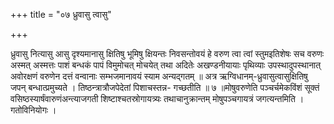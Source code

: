 +++
title = "०७ ध्रुवासु त्वासु"

+++

ध्रुवासु नित्यासु आसु दृश्यमानासु क्षितिषु भूमिषु क्षियन्तः निवसन्तोवयं हे वरुण त्वा त्वां स्तुमइतिशेषः सच वरुणः अस्मत् अस्मत्तः पाशं बन्धकं पापं विमुमोचत् मोचयेत् तथा अदितेः अखण्डनीयायाः पृथिव्याः उपस्थादुपस्थानात् अवोरक्षणं वरुणेन दत्तं वन्वानाः सम्भजमानावयं स्याम अन्यद्गतम् ॥ अत्र ऋग्विधानम्-ध्रुवासुत्वासुक्षितिषु जपन् बन्धात्प्रमुच्यते । तिष्ठन्त्रात्रौजपेदेतां पिशाचस्तन्न- गच्छतीति ॥ ७ ॥मोषुवरुणेति पञ्चर्चमेकविंशं सूक्तं वसिष्ठस्यार्षंवारुणंअन्त्याजगती शिष्टाश्चतस्रोगायत्र्यः तथाचानुक्रान्तम् मोषुपञ्चगायत्रं जगत्यन्तमिति । गतोविनियोगः ।